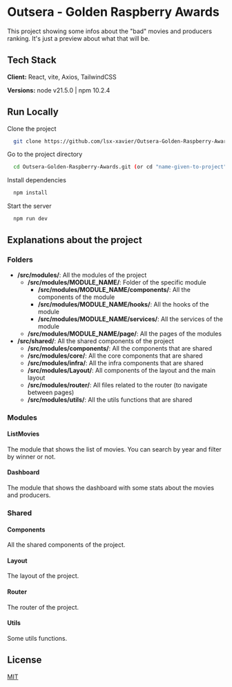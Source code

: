 
# Outsera - Golden Raspberry Awards

This project showing some infos about the "bad" movies and producers ranking. It's just a preview about what that will be.

## Tech Stack

**Client:** React, vite, Axios, TailwindCSS

**Versions:** node v21.5.0 | npm 10.2.4

## Run Locally

Clone the project

```bash
  git clone https://github.com/lsx-xavier/Outsera-Golden-Raspberry-Awards.git
```

Go to the project directory

```bash
  cd Outsera-Golden-Raspberry-Awards.git (or cd "name-given-to-project")	
```

Install dependencies

```bash
  npm install
```

Start the server

```bash
  npm run dev
```

## Explanations about the project

### Folders

- **/src/modules/**: All the modules of the project
  - **/src/modules/MODULE_NAME/**: Folder of the specific module
    - **/src/modules/MODULE_NAME/components/**: All the components of the module
    - **/src/modules/MODULE_NAME/hooks/**: All the hooks of the module
    - **/src/modules/MODULE_NAME/services/**: All the services of the module
  - **/src/modules/MODULE_NAME/page/**: All the pages of the modules
- **/src/shared/**: All the shared components of the project
  - **/src/modules/components/**: All the components that are shared
  - **/src/modules/core/**: All the core components that are shared
  - **/src/modules/infra/**: All the infra components that are shared
  - **/src/modules/Layout/**: All components of the layout and the main layout
  - **/src/modules/router/**: All files related to the router (to navigate between pages)
  - **/src/modules/utils/**: All the utils functions that are shared


### Modules

#### ListMovies

The module that shows the list of movies. You can search by year and filter by winner or not.

#### Dashboard

The module that shows the dashboard with some stats about the movies and producers.

### Shared

#### Components

All the shared components of the project.

#### Layout

The layout of the project.

#### Router

The router of the project.

#### Utils

Some utils functions.

## License

[MIT](https://choosealicense.com/licenses/mit/)